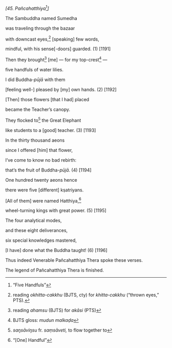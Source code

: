 *\[45. Pañcahatthiya*[^1]*\]*

The Sambuddha named Sumedha

was traveling through the bazaar

with downcast eyes,[^2] \[speaking\] few words,

mindful, with his sense\[-doors\] guarded. (1) \[1191\]

Then they brought[^3] \[me\] — for my top-crest[^4] —

five handfuls of water lilies.

I did Buddha-*pūjā* with them

\[feeling well-\] pleased by \[my\] own hands. (2) \[1192\]

\[Then\] those flowers \[that I had\] placed

became the Teacher’s canopy.

They flocked to[^5] the Great Elephant

like students to a \[good\] teacher. (3) \[1193\]

In the thirty thousand aeons

since I offered \[him\] that flower,

I’ve come to know no bad rebirth:

that’s the fruit of Buddha-*pūjā*. (4) \[1194\]

One hundred twenty aeons hence

there were five \[different\] kṣatriyans.

\[All of them\] were named Hatthiya,[^6]

wheel-turning kings with great power. (5) \[1195\]

The four analytical modes,

and these eight deliverances,

six special knowledges mastered,

\[I have\] done what the Buddha taught! (6) \[1196\]

Thus indeed Venerable Pañcahatthiya Thera spoke these verses.

The legend of Pañcahatthiya Thera is finished.

[^1]: “Five Handfuls”

[^2]: reading *okhitta-cakkhu* (BJTS, cty) for *khitta-cakkhu* (“thrown
    eyes,” PTS).

[^3]: reading *ahamsu* (BJTS) for *akāsi* (PTS)

[^4]: BJTS gloss: *mudun malkaḍa*

[^5]: *saŋsāviŋsu* fr. *saṃsāveti,* to flow together to

[^6]: “\[One\] Handful”
